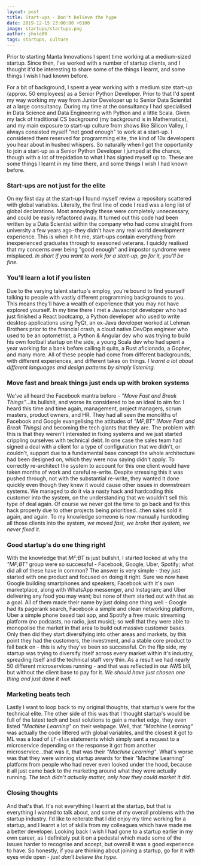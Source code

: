 ```yaml
---
layout: post
title: Start-ups - Don't believe the hype
date: 2019-12-15 23:00:00 +0100
image: startups/startups.png
author: jhole89
tags: startups, culture
---
```


Prior to starting Manta Innovations I spent time working at a medium-sized startup. Since then, I've worked with a
number of startup clients, and I thought it'd be interesting to share some of the things I learnt, and some things I wish I
had known before.

For a bit of background, I spent a year working with a medium size start-up (approx. 50 employees) as a Senior Python
Developer. Prior to that I'd spent my way working my way from Junior Developer up to Senior Data Scientist at a large
consultancy. During my time at the consultancy I had specialised in Data Science and Data Engineering with Python and a
little Scala. Given my lack of traditional CS background (my background is in Mathematics), and my main exposure to
start-up culture from shows like Silicon Valley, I always consisted myself "not good enough" to work at a start-up.
I considered them reserved for programming elite, the kind of 10x developers you hear about in hushed whispers.
So naturally when I got the opportunity to join a start-up as a Senior Python Developer I jumped at the chance, though
with a lot of trepidation to what I has signed myself up to. These are some things I learnt in my time there, and some
things I wish I had known before.

### Start-ups are not just for the elite

On my first day at the start-up I found myself review a repository scattered with global variables. Literally, the first
line of code I read was a long list of global declarations. Most annoyingly these were completely unnecessary, and could
be easily refactored away. It turned out this code had been written by a Data Scientist within the company who had come
straight from university a few years ago - they didn't have any real world development experience. This is when it hit
me, start-ups contain everything from inexperienced graduates through to seasoned veterans. I quickly realised that my
concerns over being "good enough" and impostor syndrome were misplaced. _In short if you want to work for a start-up,
go for it, you'll be fine._

### You'll learn a lot if you listen

Due to the varying talent startup's employ, you're bound to find yourself talking to people with vastly different
programming backgrounds to you. This means they'll have a wealth of experience that you may not have explored yourself.
In my time there I met a Javascript developer who had just finished a React bootcamp, a Python developer who used to
write desktop applications using PyQt, an ex-Java developer worked at Lehman Brothers prior to the financial crash, a
cloud native DevOps engineer who used to be an optometrist, a Python & Angular dev who was trying to build his own
football startup on the side, a young Scala dev who had spent a year working for a bank before calling it quits, a Rust
aficionado, a Gopher, and many more. All of these people had come from different backgrounds, with different experiences,
and different takes on things. _I learnt a lot about different languages and design patterns by simply listening._

### Move fast and break things just ends up with broken systems

We've all heard the Facebook mantra before - _"Move Fast and Break Things"_...its bullshit, and worse its considered to
be an ideal to aim for. I heard this time and time again, management, project managers, scrum masters, product owners,
and HR. They had all seen the monoliths of Facebook and Google evangelising the attitudes of
_"MF;BT" (Move Fast and Break Things)_ and becoming the tech giants that they are. The problem with this is that they
weren't interested in fixing systems and we just started crippling ourselves with technical debt. In one case the sales
team had signed a deal with a client for a type of configuration that we didn't, or couldn't, support due to a
fundamental base concept the whole architecture had been designed on, which they were now saying didn't apply. To
correctly re-architect the system to account for this one client would have taken months of work and careful re-write.
Despite stressing this it was pushed through, not with the substantial re-write, they wanted it done quickly even though
they knew it would cause other issues in downstream systems. We managed to do it via a nasty hack and hardcoding this
customer into the system, on the understanding that we wouldn't sell this type of deal again. Of course we never got the
time to go back and fix this hack properly due to other projects being prioritised...then sales sold it again, and
again. To my knowledge someone is now manually hardcoding all those clients into the system, _we moved fast, we broke
that system, we never fixed it_.

### Good startup's do one thing right

With the knowledge that _MF;BT_ is just bullshit, I started looked at why the _"MF;BT"_ group were so successful -
Facebook, Google, Uber, Spotify; what did all of these have in common? The answer is very simple - they just started
with one product and focused on doing it right. Sure we now have Google building smartphones and speakers; Facebook with
it's own marketplace, along with WhatsApp messenger, and Instagram; and Uber delivering any food you may want; but none
of them started out with that as a goal. All of them made their name by just doing one thing well - Google had its
pagerank search, Facebook a simple and clean networking platform, Uber a simple phone based taxi app, and Spotify a
free music streaming platform (no podcasts, no radio, just music); so well that they were able to monopolise the market
in that area to build out massive customer bases. Only then did they start diversifying into other areas and markets,
by this point they had the customers, the investment, and a stable core product to fall back on - this is why they've
been so successful. On the flip side, my startup was trying to diversify itself across every market within it's
industry, spreading itself and the technical staff very thin. As a result we had nearly 50 different microservices
running - and that was reflected in our AWS bill, but without the client base to pay for it. _We should have just chosen
one thing and just done it well._

### Marketing beats tech

Lastly I want to loop back to my original thoughts, that startup's were for the technical elite. The other side of this
was that I thought startup's would be full of the latest tech and best solutions to gain a market edge, they even listed
_"Machine Learning"_ on their webpage. Well, that _"Machine Learning"_ was actually the code littered with global
variables, and the closest it got to ML was a load of `if-else` statements which simply sent a request to a microservice
depending on the response it got from another microservice...that was it, that was their _"Machine Learning"_. What's
worse was that they were winning startup awards for their "Machine Learning" platform from people who had never even
looked under the hood, because it all just came back to the marketing around what they were actually running. _The tech
didn't actually matter, only how they could market it did_.

### Closing thoughts

And that's that. It's not everything I learnt at the startup, but that is everything I wanted to talk about, and some
of my overall problems with the startup industry. I'd like to reiterate that I did enjoy my time working for a startup,
and I learnt a lot of skills from my colleagues which have made me a better developer. Looking back I wish I had gone
to a startup earlier in my own career, as I definitely put it on a pedestal which made some of the issues harder to
recognise and accept, but overall it was a good experience to have. So honestly, if you are thinking about joining a
startup, go for it with eyes wide open - _just don't believe the hype_.
